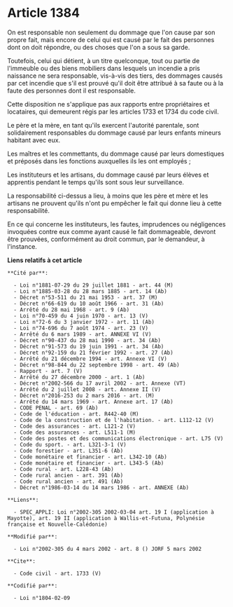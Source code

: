# Article 1384

On est responsable non seulement du dommage que l'on cause par son propre fait, mais encore de celui qui est causé par le
fait des personnes dont on doit répondre, ou des choses que l'on a sous sa garde. 

Toutefois, celui qui détient, à un titre quelconque, tout ou partie de l'immeuble ou des biens mobiliers dans lesquels un
incendie a pris naissance ne sera responsable, vis-à-vis des tiers, des dommages causés par cet incendie que s'il est prouvé
qu'il doit être attribué à sa faute ou à la faute des personnes dont il est responsable. 

Cette disposition ne s'applique pas aux rapports entre propriétaires et locataires, qui demeurent régis par les articles 1733
et 1734 du code civil. 

Le père et la mère, en tant qu'ils exercent l'autorité parentale, sont solidairement responsables du dommage causé par leurs
enfants mineurs habitant avec eux. 

Les maîtres et les commettants, du dommage causé par leurs domestiques et préposés dans les fonctions auxquelles ils les ont
employés ; 

Les instituteurs et les artisans, du dommage causé par leurs élèves et apprentis pendant le temps qu'ils sont sous leur
surveillance. 

La responsabilité ci-dessus a lieu, à moins que les père et mère et les artisans ne prouvent qu'ils n'ont pu empêcher le fait
qui donne lieu à cette responsabilité. 

En ce qui concerne les instituteurs, les fautes, imprudences ou négligences invoquées contre eux comme ayant causé le fait
dommageable, devront être prouvées, conformément au droit commun, par le demandeur, à l'instance.

**Liens relatifs à cet article**

	**Cité par**:

	  - Loi n°1881-07-29 du 29 juillet 1881 - art. 44 (M)
	  - Loi n°1885-03-28 du 28 mars 1885 - art. 14 (Ab)
	  - Décret n°53-511 du 21 mai 1953 - art. 37 (M)
	  - Décret n°66-619 du 10 août 1966 - art. 31 (Ab)
	  - Arrêté du 28 mai 1968 - art. 9 (Ab)
	  - Loi n°70-459 du 4 juin 1970 - art. 13 (V)
	  - Loi n°72-6 du 3 janvier 1972 - art. 11 (Ab)
	  - Loi n°74-696 du 7 août 1974 - art. 23 (V)
	  - Arrêté du 6 mars 1989 - art. ANNEXE VI (V)
	  - Décret n°90-437 du 28 mai 1990 - art. 34 (Ab)
	  - Décret n°91-573 du 19 juin 1991 - art. 34 (Ab)
	  - Décret n°92-159 du 21 février 1992 - art. 27 (Ab)
	  - Arrêté du 21 décembre 1994 - art. Annexe VI (V)
	  - Décret n°98-844 du 22 septembre 1998 - art. 49 (Ab)
	  - Rapport - art. 7 (V)
	  - Arrêté du 27 décembre 2000 - art. 1 (Ab)
	  - Décret n°2002-566 du 17 avril 2002 - art. Annexe (VT)
	  - Arrêté du 2 juillet 2008 - art. Annexe II (V)
	  - Décret n°2016-253 du 2 mars 2016 - art. (M)
	  - Arrêté du 14 mars 1969 - art. Annexe art. 17 (Ab)
	  - CODE PENAL - art. 69 (Ab)
	  - Code de l'éducation - art. R442-40 (M)
	  - Code de la construction et de l'habitation. - art. L112-12 (V)
	  - Code des assurances - art. L121-2 (V)
	  - Code des assurances - art. L511-1 (M)
	  - Code des postes et des communications électronique - art. L75 (V)
	  - Code du sport. - art. L321-3-1 (V)
	  - Code forestier - art. L351-6 (Ab)
	  - Code monétaire et financier - art. L342-10 (Ab)
	  - Code monétaire et financier - art. L343-5 (Ab)
	  - Code rural - art. L228-43 (Ab)
	  - Code rural ancien - art. 391 (Ab)
	  - Code rural ancien - art. 491 (Ab)
	  - Décret n°1986-03-14 du 14 mars 1986 - art. ANNEXE (Ab)

	**Liens**:

	  - SPEC_APPLI: Loi n°2002-305 2002-03-04 art. 19 I (application à Mayotte), art. 19 II (application à Wallis-et-Futuna, Polynésie française et Nouvelle-Calédonie)

	**Modifié par**:

	  - Loi n°2002-305 du 4 mars 2002 - art. 8 () JORF 5 mars 2002

	**Cite**:

	  - Code civil - art. 1733 (V)

	**Codifié par**:

	  - Loi n°1804-02-09
